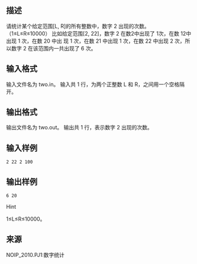 ## 描述

请统计某个给定范围[L, R]的所有整数中，数字 2 出现的次数。 （1≤L≤R≤10000） 比如给定范围[2, 22]，数字 2 在数2中出现了 1次，在数 12中出现 1 次，在数 20 中出 现 1 次，在数 21 中出现 1 次，在数 22 中出现 2 次，所以数字 2 在该范围内一共出现了 6 次。

## 输入格式

输入文件名为 two.in。 输入共 1 行，为两个正整数 L 和 R，之间用一个空格隔开。

## 输出格式

输出文件名为 two.out。 输出共 1 行，表示数字 2 出现的次数。

## 输入样例

```plaintext
2 22 2 100 
```

## 输出样例

```plaintext
6 20 
```

Hint

1≤L≤R≤10000。

## 来源

NOIP_2010.PJ1:数字统计

